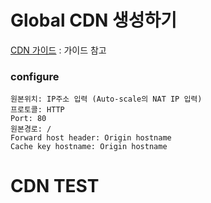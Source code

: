 # Global CDN 생성하기
[CDN 가이드](https://cloud.samsungsds.com/manual/ko/scp_user_guide.html#getting_started_with_global_cdn) : 가이드 참고 </br>

### configure
```
원본위치: IP주소 입력 (Auto-scale의 NAT IP 입력)
프로토콜: HTTP
Port: 80
원본경로: /
Forward host header: Origin hostname
Cache key hostname: Origin hostname
```

# CDN TEST
